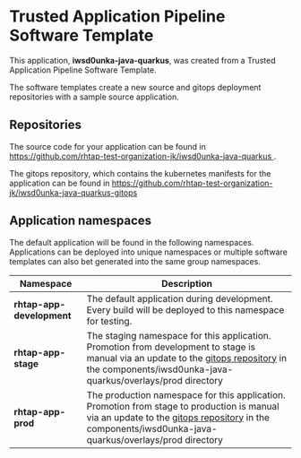 # Trusted Application Pipeline Software Template

This application, **iwsd0unka-java-quarkus**, was created from a Trusted Application Pipeline Software Template.

The software templates create a new source and gitops deployment repositories with a sample source application. 

## Repositories

The source code for your application can be found in [https://github.com/rhtap-test-organization-jk/iwsd0unka-java-quarkus ](https://github.com/rhtap-test-organization-jk/iwsd0unka-java-quarkus ).
 
The gitops repository, which contains the kubernetes manifests for the application can be found in 
[https://github.com/rhtap-test-organization-jk/iwsd0unka-java-quarkus-gitops ](https://github.com/rhtap-test-organization-jk/iwsd0unka-java-quarkus-gitops ) 

## Application namespaces 

The default application will be found in the following namespaces. Applications can be deployed into unique namespaces or multiple software templates can also bet generated into the same group namespaces.  

|  Namespace   |  Description   |  
| -------- | -------- |   
| **rhtap-app-development** | The default application during development. Every build will be deployed to this namespace for testing. | 
| **rhtap-app-stage** | The staging namespace for this application. Promotion from development to stage is manual via an update to the [gitops repository](https://github.com/rhtap-test-organization-jk/iwsd0unka-java-quarkus-gitops ) in the components/iwsd0unka-java-quarkus/overlays/prod directory |  
| **rhtap-app-prod** | The production namespace for this application. Promotion from stage to production is manual via an update to the [gitops repository](https://github.com/rhtap-test-organization-jk/iwsd0unka-java-quarkus-gitops ) in the components/iwsd0unka-java-quarkus/overlays/prod directory | 